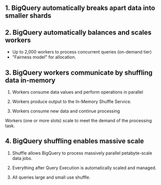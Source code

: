 ## 1. BigQuery automatically breaks apart data into smaller shards

## 2. BigQuery automatically balances and scales workers

- Up to 2,000 workers to process concurrent queries (on-demand tier)
- "Fairness model" for allocation.

## 3. BigQuery workers communicate by shuffling data in-memory

1. Workers consume data values and perform operations in parallel

2. Workers produce output to the In-Memory Shuffle Service.

3. Workers consume new data and continue processing

Workers (one or more slots) scale to meet the demand of the processing task.

## 4. BigQuery shuffling enables massive scale

1. Shuffle allows BigQuery to process massively parallel petabyte-scale data jobs.

2. Everything after Query Execution is automatically scaled and managed.

3. All queries large and small use shuffle.